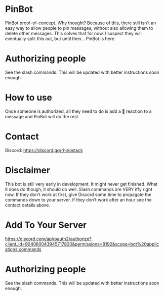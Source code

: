 # PinBot
PinBot proof-of-concept. Why thought? Because [of this](https://support.discord.com/hc/en-us/community/posts/360030264671 "Discord Support"), there still isn't an easy way to allow people to pin messages, without also allowing them to delete other messages. This solves that for now. I suspect they will eventually split this out, but until then... PinBot is here.

# Authorizing people
See the slash commands. This will be updated with better instructions soon enough.

# How to use
Once someone is authorized, all they need to do is add a 📌 reaction to a message and PinBot will do the rest.

# Contact
Discord: https://discord.gg/rhinostack

# Disclaimer
This bot is still very early in development. It might never get finished. What it does do though, it should do well. Slash commands are VERY iffy right now. If they don't work at first, give Discord some time to propagate the commands down to your server. If they don't work after an hour see the contact details above.

# Add To Your Server
https://discord.com/api/oauth2/authorize?client_id=904060043945717830&permissions=8192&scope=bot%20applications.commands

# Authorizing people
See the slash commands. This will be updated with better instructions soon enough.
